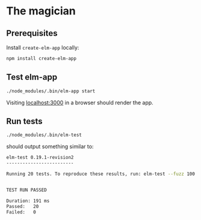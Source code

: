 # The magician

## Prerequisites

Install `create-elm-app` locally:

```sh
npm install create-elm-app
```

## Test elm-app

```sh
./node_modules/.bin/elm-app start
```

Visiting [localhost:3000](http://localhost:3000) in a browser should render the app.

## Run tests

```sh
./node_modules/.bin/elm-test
```

should output something similar to:

```sh
elm-test 0.19.1-revision2
-------------------------

Running 20 tests. To reproduce these results, run: elm-test --fuzz 100 --seed 176585423615561 /home/patrick/projects/the_magician/tests/Tests.elm


TEST RUN PASSED

Duration: 191 ms
Passed:   20
Failed:   0
```
